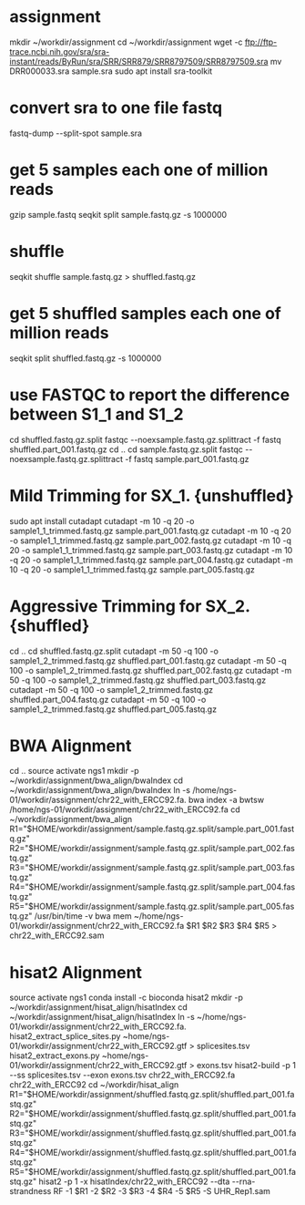 # assignment
mkdir ~/workdir/assignment
cd ~/workdir/assignment
wget -c ftp://ftp-trace.ncbi.nih.gov/sra/sra-instant/reads/ByRun/sra/SRR/SRR879/SRR8797509/SRR8797509.sra
mv DRR000033.sra sample.sra
sudo apt install sra-toolkit
# convert sra to one file fastq
fastq-dump --split-spot sample.sra  
# get 5 samples each one of million reads
gzip sample.fastq
seqkit split sample.fastq.gz -s 1000000
# shuffle
seqkit shuffle sample.fastq.gz > shuffled.fastq.gz
# get 5 shuffled samples each one of million reads
seqkit split shuffled.fastq.gz -s 1000000
# use FASTQC to report the difference between S1_1 and S1_2
cd shuffled.fastq.gz.split
fastqc  --noexsample.fastq.gz.splittract -f fastq shuffled.part_001.fastq.gz
cd ..
cd sample.fastq.gz.split
fastqc  --noexsample.fastq.gz.splittract -f fastq sample.part_001.fastq.gz
# Mild Trimming for SX_1. {unshuffled}
sudo apt install cutadapt
cutadapt -m 10 -q 20 -o sample1_1_trimmed.fastq.gz sample.part_001.fastq.gz
cutadapt -m 10 -q 20 -o sample1_1_trimmed.fastq.gz sample.part_002.fastq.gz
cutadapt -m 10 -q 20 -o sample1_1_trimmed.fastq.gz sample.part_003.fastq.gz
cutadapt -m 10 -q 20 -o sample1_1_trimmed.fastq.gz sample.part_004.fastq.gz
cutadapt -m 10 -q 20 -o sample1_1_trimmed.fastq.gz sample.part_005.fastq.gz
# Aggressive Trimming for SX_2. {shuffled}
cd ..
cd shuffled.fastq.gz.split
cutadapt -m 50 -q 100 -o sample1_2_trimmed.fastq.gz shuffled.part_001.fastq.gz
cutadapt -m 50 -q 100 -o sample1_2_trimmed.fastq.gz shuffled.part_002.fastq.gz
cutadapt -m 50 -q 100 -o sample1_2_trimmed.fastq.gz shuffled.part_003.fastq.gz
cutadapt -m 50 -q 100 -o sample1_2_trimmed.fastq.gz shuffled.part_004.fastq.gz
cutadapt -m 50 -q 100 -o sample1_2_trimmed.fastq.gz shuffled.part_005.fastq.gz
# BWA Alignment
cd ..
source activate ngs1
mkdir -p ~/workdir/assignment/bwa_align/bwaIndex
cd ~/workdir/assignment/bwa_align/bwaIndex
ln -s /home/ngs-01/workdir/assignment/chr22_with_ERCC92.fa.
bwa index -a bwtsw /home/ngs-01/workdir/assignment/chr22_with_ERCC92.fa
cd ~/workdir/assignment/bwa_align
R1="$HOME/workdir/assignment/sample.fastq.gz.split/sample.part_001.fastq.gz"
R2="$HOME/workdir/assignment/sample.fastq.gz.split/sample.part_002.fastq.gz"
R3="$HOME/workdir/assignment/sample.fastq.gz.split/sample.part_003.fastq.gz"
R4="$HOME/workdir/assignment/sample.fastq.gz.split/sample.part_004.fastq.gz"
R5="$HOME/workdir/assignment/sample.fastq.gz.split/sample.part_005.fastq.gz"
/usr/bin/time -v bwa mem  ~/home/ngs-01/workdir/assignment/chr22_with_ERCC92.fa  $R1 $R2 $R3 $R4 $R5  > chr22_with_ERCC92.sam
# hisat2 Alignment
source activate ngs1
conda install -c bioconda hisat2 
mkdir -p ~/workdir/assignment/hisat_align/hisatIndex
cd ~/workdir/assignment/hisat_align/hisatIndex
ln -s ~/home/ngs-01/workdir/assignment/chr22_with_ERCC92.fa.
hisat2_extract_splice_sites.py ~home/ngs-01/workdir/assignment/chr22_with_ERCC92.gtf > splicesites.tsv
hisat2_extract_exons.py ~home/ngs-01/workdir/assignment/chr22_with_ERCC92.gtf > exons.tsv
hisat2-build -p 1 --ss splicesites.tsv --exon exons.tsv chr22_with_ERCC92.fa chr22_with_ERCC92
cd ~/workdir/hisat_align
R1="$HOME/workdir/assignment/shuffled.fastq.gz.split/shuffled.part_001.fastq.gz"
R2="$HOME/workdir/assignment/shuffled.fastq.gz.split/shuffled.part_001.fastq.gz"
R3="$HOME/workdir/assignment/shuffled.fastq.gz.split/shuffled.part_001.fastq.gz"
R4="$HOME/workdir/assignment/shuffled.fastq.gz.split/shuffled.part_001.fastq.gz"
R5="$HOME/workdir/assignment/shuffled.fastq.gz.split/shuffled.part_001.fastq.gz"
hisat2 -p 1 -x hisatIndex/chr22_with_ERCC92 --dta --rna-strandness RF -1 $R1 -2 $R2 -3 $R3 -4 $R4 -5 $R5 -S UHR_Rep1.sam




